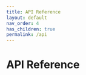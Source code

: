 ```yaml
---
title: API Reference
layout: default
nav_order: 4
has_children: true
permalink: /api
---
```


# API Reference
